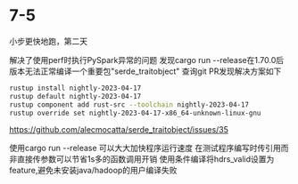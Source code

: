 # 7-5

小步更快地跑，第二天

解决了使用perf时执行PySpark异常的问题
发现cargo run --release在1.70.0后版本无法正常编译一个重要包"serde_traitobject"
查询git PR发现解决方案如下
```sh
rustup install nightly-2023-04-17
rustup default nightly-2023-04-17
rustup component add rust-src --toolchain nightly-2023-04-17
rustup override set nightly-2023-04-17-x86_64-unknown-linux-gnu
```
https://github.com/alecmocatta/serde_traitobject/issues/35

使用cargo run --release 可以大大加快程序运行速度
在测试程序编写时传引用而非直接传参数可以节省1s多的函数调用开销
使用条件编译将hdrs_valid设置为feature,避免未安装java/hadoop的用户编译失败